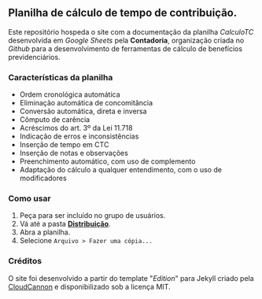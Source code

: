 ## Planilha de cálculo de tempo de contribuição.

Este repositório hospeda o site com a documentação da planilha *CalculoTC* desenvolvida em *Google Sheets* pela **Contadoria**, organização criada no *Github* para a desenvolvimento de ferramentas de cálculo de benefícios previdenciários.

### Características da planilha

* Ordem cronológica automática
* Eliminação automática de concomitância
* Conversão automática, direta e inversa
* Cômputo de carência
* Acréscimos do art. 3º da Lei 11.718
* Indicação de erros e inconsistências
* Inserção de tempo em CTC 
* Inserção de notas e observações
* Preenchimento automático, com uso de complemento
* Adaptação do cálculo a qualquer entendimento, com o uso de modificadores

### Como usar

1. Peça para ser incluído no grupo de usuários.
2. Vá até a pasta **<a href="https://drive.google.com/drive/folders/0B2B1B7RRK5HmS0I2clRTTTJiMXc" target="_blank">Distribuição</a>**.
3. Abra a planilha.
4. Selecione `Arquivo > Fazer uma cópia...`

### Créditos

O site foi desenvolvido a partir do template "_Edition_" para Jekyll criado pela [CloudCannon](http://cloudcannon.com/) e disponibilizado sob a licença MIT.